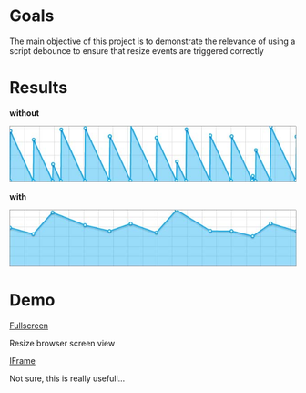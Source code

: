 Goals
=====

The main objective of this project is to demonstrate the relevance of using a script debounce to ensure that resize events are triggered correctly

Results
=======

**without**

![logo!](https://github.com/jfroffice/jquery.trueresize/raw/master/img/without.jpg)

**with**

![logo!](https://github.com/jfroffice/jquery.trueresize/raw/master/img/with.jpg)

Demo
====

[Fullscreen](http://jfroffice.github.com/jquery.trueresize/fullscreen/)

Resize browser screen view

[IFrame](http://jfroffice.github.com/jquery.trueresize/iframe/)

Not sure, this is really usefull...
